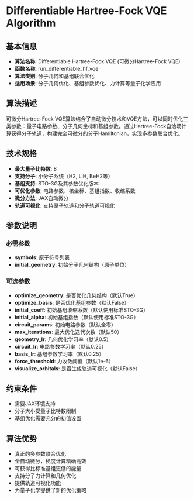 # Differentiable Hartree-Fock VQE Algorithm

## 基本信息
- **算法名称**: Differentiable Hartree-Fock VQE (可微分Hartree-Fock VQE)
- **函数名称**: run_differentiable_hf_vqe
- **算法类别**: 分子几何和基组联合优化
- **适用场景**: 分子几何优化、基组参数优化、力计算等量子化学应用

## 算法描述
可微分Hartree-Fock VQE算法结合了自动微分技术和VQE方法，可以同时优化三类参数：量子电路参数、分子几何坐标和基组参数。通过Hartree-Fock自洽场计算获得分子轨道，构建完全可微分的分子Hamiltonian，实现多参数联合优化。

## 技术规格
- **最大量子比特数**: 8
- **支持分子**: 小分子系统（H2, LiH, BeH2等）
- **基组支持**: STO-3G及其参数优化版本
- **可优化参数**: 电路参数、核坐标、基组指数、收缩系数
- **微分方法**: JAX自动微分
- **轨道可视化**: 支持原子轨道和分子轨道可视化

## 参数说明

### 必需参数
- **symbols**: 原子符号列表
- **initial_geometry**: 初始分子几何结构（原子单位）

### 可选参数
- **optimize_geometry**: 是否优化几何结构（默认True）
- **optimize_basis**: 是否优化基组参数（默认False）
- **initial_coeff**: 初始基组收缩系数（默认使用标准STO-3G）
- **initial_alpha**: 初始基组指数（默认使用标准STO-3G）
- **circuit_params**: 初始电路参数（默认全零）
- **max_iterations**: 最大优化迭代次数（默认50）
- **geometry_lr**: 几何优化学习率（默认0.5）
- **circuit_lr**: 电路参数学习率（默认0.25）
- **basis_lr**: 基组参数学习率（默认0.25）
- **force_threshold**: 力收敛阈值（默认1e-6）
- **visualize_orbitals**: 是否生成轨道可视化（默认False）

## 约束条件
- 需要JAX环境支持
- 分子大小受量子比特数限制
- 基组优化需要充分的初值设置

## 算法优势
- 真正的多参数联合优化
- 全自动微分，梯度计算精确高效
- 可获得比标准基组更低的能量
- 支持分子力计算和几何优化
- 提供轨道可视化功能
- 为量子化学提供了新的优化策略